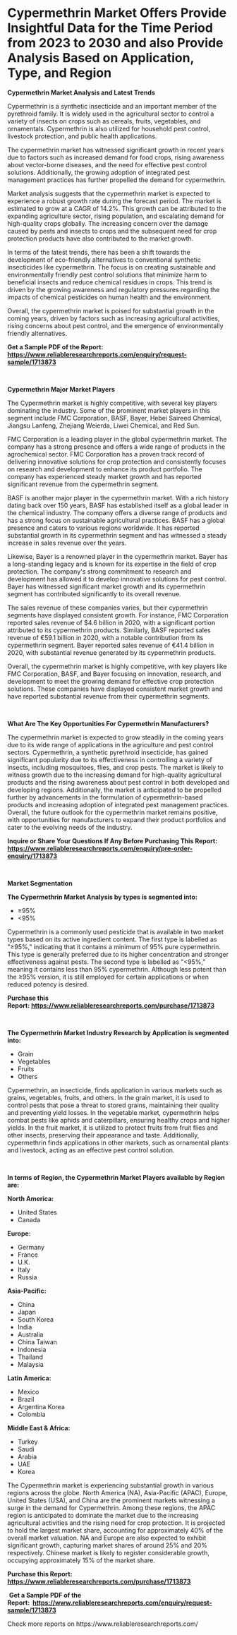 <p><h1>Cypermethrin Market Offers Provide Insightful Data for the Time Period from 2023 to 2030 and also Provide Analysis Based on Application, Type, and Region</h1></p><p><strong>Cypermethrin Market Analysis and Latest Trends</strong></p>
<p><p>Cypermethrin is a synthetic insecticide and an important member of the pyrethroid family. It is widely used in the agricultural sector to control a variety of insects on crops such as cereals, fruits, vegetables, and ornamentals. Cypermethrin is also utilized for household pest control, livestock protection, and public health applications.</p><p>The cypermethrin market has witnessed significant growth in recent years due to factors such as increased demand for food crops, rising awareness about vector-borne diseases, and the need for effective pest control solutions. Additionally, the growing adoption of integrated pest management practices has further propelled the demand for cypermethrin.</p><p>Market analysis suggests that the cypermethrin market is expected to experience a robust growth rate during the forecast period. The market is estimated to grow at a CAGR of 14.2%. This growth can be attributed to the expanding agriculture sector, rising population, and escalating demand for high-quality crops globally. The increasing concern over the damage caused by pests and insects to crops and the subsequent need for crop protection products have also contributed to the market growth.</p><p>In terms of the latest trends, there has been a shift towards the development of eco-friendly alternatives to conventional synthetic insecticides like cypermethrin. The focus is on creating sustainable and environmentally friendly pest control solutions that minimize harm to beneficial insects and reduce chemical residues in crops. This trend is driven by the growing awareness and regulatory pressures regarding the impacts of chemical pesticides on human health and the environment.</p><p>Overall, the cypermethrin market is poised for substantial growth in the coming years, driven by factors such as increasing agricultural activities, rising concerns about pest control, and the emergence of environmentally friendly alternatives.</p></p>
<p><strong>Get a Sample PDF of the Report:&nbsp; <a href="https://www.reliableresearchreports.com/enquiry/request-sample/1713873">https://www.reliableresearchreports.com/enquiry/request-sample/1713873</a></strong></p>
<p>&nbsp;</p>
<p><strong>Cypermethrin Major Market Players</strong></p>
<p><p>The Cypermethrin market is highly competitive, with several key players dominating the industry. Some of the prominent market players in this segment include FMC Corporation, BASF, Bayer, Hebei Saireed Chemical, Jiangsu Lanfeng, Zhejiang Weierda, Liwei Chemical, and Red Sun. </p><p>FMC Corporation is a leading player in the global cypermethrin market. The company has a strong presence and offers a wide range of products in the agrochemical sector. FMC Corporation has a proven track record of delivering innovative solutions for crop protection and consistently focuses on research and development to enhance its product portfolio. The company has experienced steady market growth and has reported significant revenue from the cypermethrin segment. </p><p>BASF is another major player in the cypermethrin market. With a rich history dating back over 150 years, BASF has established itself as a global leader in the chemical industry. The company offers a diverse range of products and has a strong focus on sustainable agricultural practices. BASF has a global presence and caters to various regions worldwide. It has reported substantial growth in its cypermethrin segment and has witnessed a steady increase in sales revenue over the years. </p><p>Likewise, Bayer is a renowned player in the cypermethrin market. Bayer has a long-standing legacy and is known for its expertise in the field of crop protection. The company's strong commitment to research and development has allowed it to develop innovative solutions for pest control. Bayer has witnessed significant market growth and its cypermethrin segment has contributed significantly to its overall revenue. </p><p>The sales revenue of these companies varies, but their cypermethrin segments have displayed consistent growth. For instance, FMC Corporation reported sales revenue of $4.6 billion in 2020, with a significant portion attributed to its cypermethrin products. Similarly, BASF reported sales revenue of €59.1 billion in 2020, with a notable contribution from its cypermethrin segment. Bayer reported sales revenue of €41.4 billion in 2020, with substantial revenue generated by its cypermethrin products. </p><p>Overall, the cypermethrin market is highly competitive, with key players like FMC Corporation, BASF, and Bayer focusing on innovation, research, and development to meet the growing demand for effective crop protection solutions. These companies have displayed consistent market growth and have reported substantial revenue from their cypermethrin segments.</p></p>
<p>&nbsp;</p>
<p><strong>What Are The Key Opportunities For Cypermethrin Manufacturers?</strong></p>
<p><p>The cypermethrin market is expected to grow steadily in the coming years due to its wide range of applications in the agriculture and pest control sectors. Cypermethrin, a synthetic pyrethroid insecticide, has gained significant popularity due to its effectiveness in controlling a variety of insects, including mosquitoes, flies, and crop pests. The market is likely to witness growth due to the increasing demand for high-quality agricultural products and the rising awareness about pest control in both developed and developing regions. Additionally, the market is anticipated to be propelled further by advancements in the formulation of cypermethrin-based products and increasing adoption of integrated pest management practices. Overall, the future outlook for the cypermethrin market remains positive, with opportunities for manufacturers to expand their product portfolios and cater to the evolving needs of the industry.</p></p>
<p><strong>Inquire or Share Your Questions If Any Before Purchasing This Report: <a href="https://www.reliableresearchreports.com/enquiry/pre-order-enquiry/1713873">https://www.reliableresearchreports.com/enquiry/pre-order-enquiry/1713873</a></strong></p>
<p>&nbsp;</p>
<p><strong>Market Segmentation</strong></p>
<p><strong>The Cypermethrin Market Analysis by types is segmented into:</strong></p>
<p><ul><li>≥95%</li><li><95%</li></ul></p>
<p><p>Cypermethrin is a commonly used pesticide that is available in two market types based on its active ingredient content. The first type is labelled as "≥95%," indicating that it contains a minimum of 95% pure cypermethrin. This type is generally preferred due to its higher concentration and stronger effectiveness against pests. The second type is labelled as "<95%," meaning it contains less than 95% cypermethrin. Although less potent than the ≥95% version, it is still employed for certain applications or when reduced potency is desired.</p></p>
<p><strong>Purchase this Report:&nbsp;<a href="https://www.reliableresearchreports.com/purchase/1713873">https://www.reliableresearchreports.com/purchase/1713873</a></strong></p>
<p>&nbsp;</p>
<p><strong>The Cypermethrin Market Industry Research by Application is segmented into:</strong></p>
<p><ul><li>Grain</li><li>Vegetables</li><li>Fruits</li><li>Others</li></ul></p>
<p><p>Cypermethrin, an insecticide, finds application in various markets such as grains, vegetables, fruits, and others. In the grain market, it is used to control pests that pose a threat to stored grains, maintaining their quality and preventing yield losses. In the vegetable market, cypermethrin helps combat pests like aphids and caterpillars, ensuring healthy crops and higher yields. In the fruit market, it is utilized to protect fruits from fruit flies and other insects, preserving their appearance and taste. Additionally, cypermethrin finds applications in other markets, such as ornamental plants and livestock, acting as an effective pest control solution.</p></p>
<p>&nbsp;</p>
<p><strong>In terms of Region, the Cypermethrin Market Players available by Region are:</strong></p>
<p>
    <p> <strong> North America: </strong>
        <ul>
            <li>United States</li>
            <li>Canada</li>
        </ul>
        </p> 
    <p> <strong> Europe: </strong>
        <ul>
            <li>Germany</li>
            <li>France</li>
            <li>U.K.</li>
            <li>Italy</li>
            <li>Russia</li>
        </ul>
        </p> 
    <p> <strong> Asia-Pacific: </strong>
        <ul>
            <li>China</li>
            <li>Japan</li>
            <li>South Korea</li>
            <li>India</li>
            <li>Australia</li>
            <li>China Taiwan</li>
            <li>Indonesia</li>
            <li>Thailand</li>
            <li>Malaysia</li>
        </ul>
        </p> 
    <p> <strong> Latin America: </strong>
        <ul>
            <li>Mexico</li>
            <li>Brazil</li>
            <li>Argentina Korea</li>
            <li>Colombia</li>
        </ul>
        </p> 
    <p> <strong> Middle East & Africa: </strong>
        <ul>
            <li>Turkey</li>
            <li>Saudi</li>
            <li>Arabia</li>
            <li>UAE</li>
            <li>Korea</li>
        </ul>
    </p>
    </p>
<p><p>The Cypermethrin market is experiencing substantial growth in various regions across the globe. North America (NA), Asia-Pacific (APAC), Europe, United States (USA), and China are the prominent markets witnessing a surge in the demand for Cypermethrin. Among these regions, the APAC region is anticipated to dominate the market due to the increasing agricultural activities and the rising need for crop protection. It is projected to hold the largest market share, accounting for approximately 40% of the overall market valuation. NA and Europe are also expected to exhibit significant growth, capturing market shares of around 25% and 20% respectively. Chinese market is likely to register considerable growth, occupying approximately 15% of the market share.</p></p>
<p><strong>Purchase this Report: <a href="https://www.reliableresearchreports.com/purchase/1713873">https://www.reliableresearchreports.com/purchase/1713873</a></strong></p>
<p>&nbsp;<strong>Get a Sample PDF of the Report:&nbsp;&nbsp;<a href="https://www.reliableresearchreports.com/enquiry/request-sample/1713873">https://www.reliableresearchreports.com/enquiry/request-sample/1713873</a></strong></p>
<p><strong></strong></p>
<p>Check more reports on https://www.reliableresearchreports.com/</p>